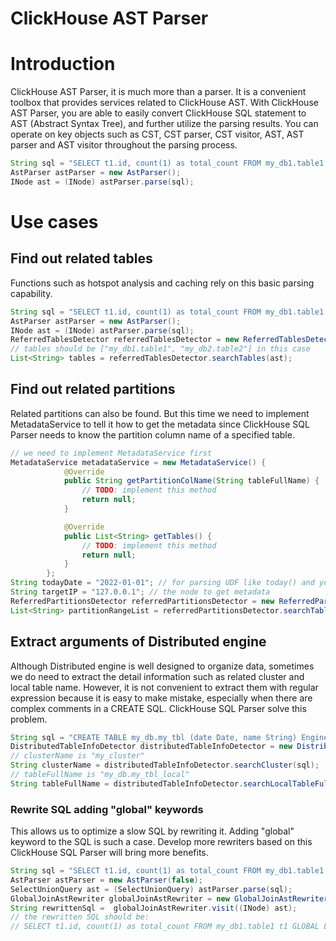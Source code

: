 # ClickHouse AST Parser
# Introduction
ClickHouse AST Parser, it is much more than a parser. It is a convenient toolbox that provides services related to ClickHouse AST.
With ClickHouse AST Parser, you are able to easily convert ClickHouse SQL statement to AST (Abstract Syntax Tree), and further utilize
the parsing results. You can operate on key objects such as CST, CST parser, CST visitor, AST, AST parser and AST visitor throughout the parsing process.

```java
String sql = "SELECT t1.id, count(1) as total_count FROM my_db1.table1 t1 LEFT JOIN my_db2.table2 t2 ON t1.id = t2.id GROUP BY t1.id";
AstParser astParser = new AstParser();
INode ast = (INode) astParser.parse(sql);
```
# Use cases
## Find out related tables
Functions such as hotspot analysis and caching rely on this basic parsing capability.
```java
String sql = "SELECT t1.id, count(1) as total_count FROM my_db1.table1 t1 LEFT JOIN my_db2.table2 t2 ON t1.id = t2.id GROUP BY t1.id";
AstParser astParser = new AstParser();
INode ast = (INode) astParser.parse(sql);
ReferredTablesDetector referredTablesDetector = new ReferredTablesDetector();
// tables should be ["my_db1.table1", "my_db2.table2"] in this case
List<String> tables = referredTablesDetector.searchTables(ast);
```
## Find out related partitions
Related partitions can also be found. But this time we need to implement MetadataService to tell it how to
get the metadata since ClickHouse SQL Parser needs to know the partition column name of a specified table.
```java
// we need to implement MetadataService first
MetadataService metadataService = new MetadataService() {
            @Override
            public String getPartitionColName(String tableFullName) {
                // TODO: implement this method
                return null;
            }

            @Override
            public List<String> getTables() {
                // TODO: implement this method
                return null;
            }
        };
String todayDate = "2022-01-01"; // for parsing UDF like today() and yesterday() in the SQL
String targetIP = "127.0.0.1"; // the node to get metadata
ReferredPartitionsDetector referredPartitionsDetector = new ReferredPartitionsDetector(todayDate, targetIp, metadataService);
List<String> partitionRangeList = referredPartitionsDetector.searchTablePartitions(ast);
```
## Extract arguments of Distributed engine
Although Distributed engine is well designed to organize data, sometimes we do need to extract the detail information
such as related cluster and local table name. However, it is not convenient to extract them with regular expression
because it is easy to make mistake, especially when there are complex comments in a CREATE SQL. ClickHouse SQL Parser solve this problem.
```java
String sql = "CREATE TABLE my_db.my_tbl (date Date, name String) Engine = Distributed('my_cluster', 'my_db', 'my_tbl_local', rand())";
DistributedTableInfoDetector distributedTableInfoDetector = new DistributedTableInfoDetector();
// clusterName is "my_cluster"
String clusterName = distributedTableInfoDetector.searchCluster(sql);
// tableFullName is "my_db.my_tbl_local"
String tableFullName = distributedTableInfoDetector.searchLocalTableFullName(sql);
``` 
### Rewrite SQL adding "global" keywords
This allows us to optimize a slow SQL by rewriting it. Adding "global" keyword to the SQL is such a case. Develop more rewriters
based on this ClickHouse SQL Parser will bring more benefits.
```java
String sql = "SELECT t1.id, count(1) as total_count FROM my_db1.table1 t1 LEFT JOIN my_db2.table2 t2 ON t1.id = t2.id GROUP BY t1.id";
AstParser astParser = new AstParser(false);
SelectUnionQuery ast = (SelectUnionQuery) astParser.parse(sql);
GlobalJoinAstRewriter globalJoinAstRewriter = new GlobalJoinAstRewriter();
String rewrittenSql =  globalJoinAstRewriter.visit((INode) ast);
// the rewritten SQL should be:
// SELECT t1.id, count(1) as total_count FROM my_db1.table1 t1 GLOBAL LEFT JOIN my_db2.table2 t2 ON t1.id = t2.id GROUP BY t1.id
```
